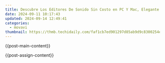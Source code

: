 ```yaml
---
title: Descubre Los Editores De Sonido Sin Costo en PC Y Mac, Elegante Y Potente Soluciones Gratuita
date: 2024-09-11 10:17:43
updated: 2024-09-14 12:49:41
categories:
  - movavi
thumbnail: https://thmb.techidaily.com/faf1cb7ed901297d85ab9d9c8300254ef72ce23f305cb5ba36be85ff8ad3eb26.png
---
```


{{post-main-content}}

<ins class="adsbygoogle"
     style="display:block"
     data-ad-format="autorelaxed"
     data-ad-client="ca-pub-7571918770474297"
     data-ad-slot="1223367746"></ins>

{{post-assign-content}}

<ins class="adsbygoogle"
     style="display:block"
     data-ad-client="ca-pub-7571918770474297"
     data-ad-slot="8358498916"
     data-ad-format="auto"
     data-full-width-responsive="true"></ins>
